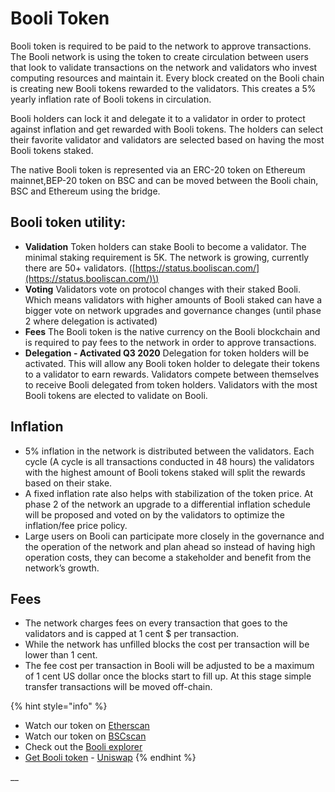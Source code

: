 # Booli Token

Booli token is required to be paid to the network to approve transactions. The Booli network is using the token to create circulation between users that look to validate transactions on the network and validators who invest computing resources and maintain it. Every block created on the Booli chain is creating new Booli tokens rewarded to the validators. This creates a 5% yearly inflation rate of Booli tokens in circulation.

Booli holders can lock it and delegate it to a validator in order to protect against inflation and get rewarded with Booli tokens. The holders can select their favorite validator and validators are selected based on having the most Booli tokens staked.

The native Booli token is represented via an ERC-20 token on Ethereum mainnet,BEP-20 token on BSC and can be moved between the Booli chain, BSC and Ethereum using the bridge.

## Booli token utility:

* **Validation** Token holders can stake Booli to become a validator. The minimal staking requirement is 5K. The network is growing, currently there are 50+ validators. \([https://status.booliscan.com/](https://status.booliscan.com/)\)
* **Voting** Validators vote on protocol changes with their staked Booli. Which means validators with higher amounts of Booli staked can have a bigger vote on network upgrades and governance changes \(until phase 2 where delegation is activated\)
* **Fees** The Booli token is the native currency on the Booli blockchain and is required to pay fees to the network in order to approve transactions.
* **Delegation - Activated Q3 2020** Delegation for token holders will be activated. This will allow any Booli token holder to delegate their tokens to a validator to earn rewards. Validators compete between themselves to receive Booli delegated from token holders. Validators with the most Booli tokens are elected to validate on Booli.

## **Inflation**

* 5% inflation in the network is distributed between the validators. Each cycle \(A cycle is all transactions conducted in 48 hours\) the validators with the highest amount of Booli tokens staked will split the rewards based on their stake.
* A fixed inflation rate also helps with stabilization of the token price. At phase 2 of the network an upgrade to a differential inflation schedule will be proposed and voted on by the validators to optimize the inflation/fee price policy. 
* Large users on Booli can participate more closely in the governance and the operation of the network and plan ahead so instead of having high operation costs, they can become a stakeholder and benefit from the network’s growth. 

## **Fees**

* The network charges fees on every transaction that goes to the validators and is capped at 1 cent $ per transaction.
* While the network has unfilled blocks the cost per transaction will be lower than 1 cent. 
* The fee cost per transaction in Booli will be adjusted to be a maximum of 1 cent US dollar once the blocks start to fill up. At this stage simple transfer transactions will be moved off-chain.

{% hint style="info" %}
* Watch our token on [Etherscan](https://etherscan.io/token/0x970b9bb2c0444f5e81e9d0efb84c8ccdcdcaf84d)
* Watch our token on [BSCscan](https://bscscan.com/token/0x5857c96dae9cf8511b08cb07f85753c472d36ea3)
* Check out the [Booli explorer](https://booliscan.com/)
* [Get Booli token](https://uniswap.exchange/swap/0x970B9bB2C0444F5E81e9d0eFb84C8ccdcdcAf84d) - [Uniswap](https://uniswap.exchange/swap?outputCurrency=0x970B9bB2C0444F5E81e9d0eFb84C8ccdcdcAf84d)
{% endhint %}

\_\_

